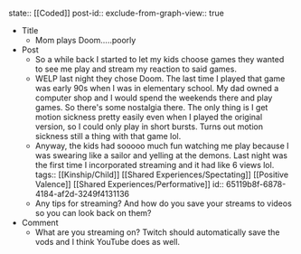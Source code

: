 state:: [[Coded]]
post-id::
exclude-from-graph-view:: true

- Title
	- Mom plays Doom.....poorly
- Post
	- So a while back I started to let my kids choose games they wanted to see me play and stream my reaction to said games.
	- WELP last night they chose Doom. The last time I played that game was early 90s when I was in elementary school. My dad owned a computer shop and I would spend the weekends there and play games. So there's some nostalgia there. The only thing is I get motion sickness pretty easily even when I played the original version, so I could only play in short bursts. Turns out motion sickness still a thing with that game lol.
	- Anyway, the kids had sooooo much fun watching me play because I was swearing like a sailor and yelling at the demons. Last night was the first time I incorporated streaming and it had like 6 views lol.
	  tags:: [[Kinship/Child]] [[Shared Experiences/Spectating]] [[Positive Valence]] [[Shared Experiences/Performative]]
	  id:: 65119b8f-6878-4184-af2d-3249f4131136
	- Any tips for streaming? And how do you save your streams to videos so you can look back on them?
- Comment
	- What are you streaming on? Twitch should automatically save the vods and I think YouTube does as well.